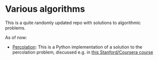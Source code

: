 # Various algorithms

This is a quite randomly updated repo with solutions to algorithmic problems.

As of now:
* [Percolation](percolation/percolation.py): This is a Python implementation of a solution to the percolation problem, discussed e.g. in [this Stanford/Coursera course](https://coursera.cs.princeton.edu/algs4/assignments/percolation/specification.php)
